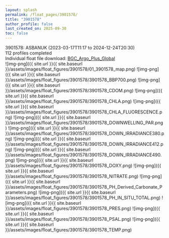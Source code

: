 ```yaml
---
layout: splash
permalink: /float_pages/3901578/
title: "3901578"
author_profile: false
last_created_on: 2025-09-30
toc: false
---
```

 
3901578: ASBANUK (2023-03-17T11:17 to 2024-12-24T20:30)\
112 profiles completed\
Individual float file download: [BGC_Argo_Plus_Global](https://ftp.soest.hawaii.edu/bgc_argo_plus/Individual_Floats/outliers_removed/3901578_Sprof_processed.nc)\
![img-png]({{ site.url }}{{ site.baseurl }}/assets/images/float_figures/3901578/01_3901578_map.png)
![img-png]({{ site.url }}{{ site.baseurl }}/assets/images/float_figures/3901578/3901578_BBP700.png)
![img-png]({{ site.url }}{{ site.baseurl }}/assets/images/float_figures/3901578/3901578_CDOM.png)
![img-png]({{ site.url }}{{ site.baseurl }}/assets/images/float_figures/3901578/3901578_CHLA.png)
![img-png]({{ site.url }}{{ site.baseurl }}/assets/images/float_figures/3901578/3901578_CHLA_FLUORESCENCE.png)
![img-png]({{ site.url }}{{ site.baseurl }}/assets/images/float_figures/3901578/3901578_DOWNWELLING_PAR.png)
![img-png]({{ site.url }}{{ site.baseurl }}/assets/images/float_figures/3901578/3901578_DOWN_IRRADIANCE380.png)
![img-png]({{ site.url }}{{ site.baseurl }}/assets/images/float_figures/3901578/3901578_DOWN_IRRADIANCE412.png)
![img-png]({{ site.url }}{{ site.baseurl }}/assets/images/float_figures/3901578/3901578_DOWN_IRRADIANCE490.png)
![img-png]({{ site.url }}{{ site.baseurl }}/assets/images/float_figures/3901578/3901578_DOXY.png)
![img-png]({{ site.url }}{{ site.baseurl }}/assets/images/float_figures/3901578/3901578_NITRATE.png)
![img-png]({{ site.url }}{{ site.baseurl }}/assets/images/float_figures/3901578/3901578_PH_Derived_Carbonate_Parameters.png)
![img-png]({{ site.url }}{{ site.baseurl }}/assets/images/float_figures/3901578/3901578_PH_IN_SITU_TOTAL.png)
![img-png]({{ site.url }}{{ site.baseurl }}/assets/images/float_figures/3901578/3901578_PRES.png)
![img-png]({{ site.url }}{{ site.baseurl }}/assets/images/float_figures/3901578/3901578_PSAL.png)
![img-png]({{ site.url }}{{ site.baseurl }}/assets/images/float_figures/3901578/3901578_TEMP.png)
